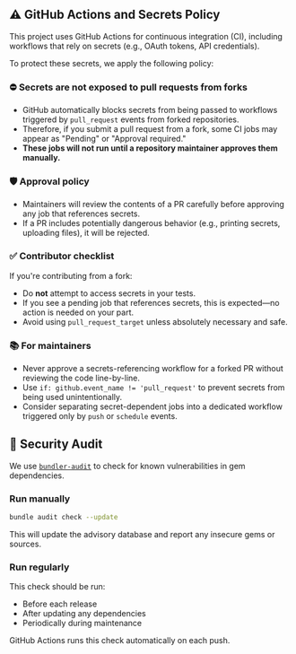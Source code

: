 ## ⚠️ GitHub Actions and Secrets Policy

This project uses GitHub Actions for continuous integration (CI), including workflows that rely on secrets (e.g., OAuth tokens, API credentials).

To protect these secrets, we apply the following policy:

### ⛔ Secrets are not exposed to pull requests from forks

- GitHub automatically blocks secrets from being passed to workflows triggered by `pull_request` events from forked repositories.
- Therefore, if you submit a pull request from a fork, some CI jobs may appear as "Pending" or "Approval required."
- **These jobs will not run until a repository maintainer approves them manually.**

### 🛡 Approval policy

- Maintainers will review the contents of a PR carefully before approving any job that references secrets.
- If a PR includes potentially dangerous behavior (e.g., printing secrets, uploading files), it will be rejected.

### ✅ Contributor checklist

If you're contributing from a fork:

- Do **not** attempt to access secrets in your tests.
- If you see a pending job that references secrets, this is expected—no action is needed on your part.
- Avoid using `pull_request_target` unless absolutely necessary and safe.

### 📚 For maintainers

- Never approve a secrets-referencing workflow for a forked PR without reviewing the code line-by-line.
- Use `if: github.event_name != 'pull_request'` to prevent secrets from being used unintentionally.
- Consider separating secret-dependent jobs into a dedicated workflow triggered only by `push` or `schedule` events.

## 🔐 Security Audit

We use [`bundler-audit`](https://github.com/rubysec/bundler-audit) to check for known vulnerabilities in gem dependencies.

### Run manually

```bash
bundle audit check --update
```

This will update the advisory database and report any insecure gems or sources.

### Run regularly
This check should be run:

- Before each release
- After updating any dependencies
- Periodically during maintenance

GitHub Actions runs this check automatically on each push.
